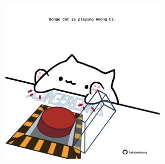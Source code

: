 <!-- built at 08/01/2024, 06:00:51 UTC -->
<p align="center">
  <img width="500" height="500" src="./ReadmeImage.svg">
</p>
